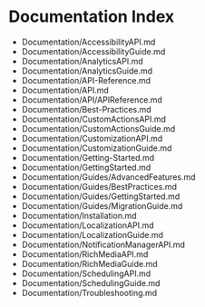 # Documentation Index

- [](&)Documentation/AccessibilityAPI.md
- [](&)Documentation/AccessibilityGuide.md
- [](&)Documentation/AnalyticsAPI.md
- [](&)Documentation/AnalyticsGuide.md
- [](&)Documentation/API-Reference.md
- [](&)Documentation/API.md
- [](&)Documentation/API/APIReference.md
- [](&)Documentation/Best-Practices.md
- [](&)Documentation/CustomActionsAPI.md
- [](&)Documentation/CustomActionsGuide.md
- [](&)Documentation/CustomizationAPI.md
- [](&)Documentation/CustomizationGuide.md
- [](&)Documentation/Getting-Started.md
- [](&)Documentation/GettingStarted.md
- [](&)Documentation/Guides/AdvancedFeatures.md
- [](&)Documentation/Guides/BestPractices.md
- [](&)Documentation/Guides/GettingStarted.md
- [](&)Documentation/Guides/MigrationGuide.md
- [](&)Documentation/Installation.md
- [](&)Documentation/LocalizationAPI.md
- [](&)Documentation/LocalizationGuide.md
- [](&)Documentation/NotificationManagerAPI.md
- [](&)Documentation/RichMediaAPI.md
- [](&)Documentation/RichMediaGuide.md
- [](&)Documentation/SchedulingAPI.md
- [](&)Documentation/SchedulingGuide.md
- [](&)Documentation/Troubleshooting.md
